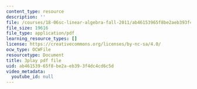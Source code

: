 ```yaml
---
content_type: resource
description: ''
file: /courses/18-06sc-linear-algebra-fall-2011/ab46153965f8be2aeb393f4dc4cd6c5d_D8u1LV9CnCk.pdf
file_size: 19616
file_type: application/pdf
learning_resource_types: []
license: https://creativecommons.org/licenses/by-nc-sa/4.0/
ocw_type: OCWFile
resourcetype: Document
title: 3play pdf file
uid: ab461539-65f8-be2a-eb39-3f4dc4cd6c5d
video_metadata:
  youtube_id: null
---
```

